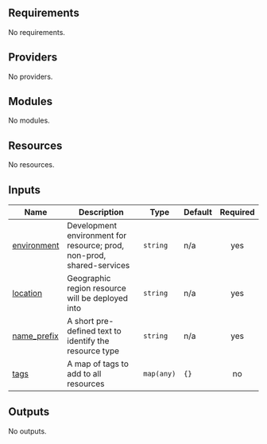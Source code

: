## Requirements

No requirements.

## Providers

No providers.

## Modules

No modules.

## Resources

No resources.

## Inputs

| Name | Description | Type | Default | Required |
|------|-------------|------|---------|:--------:|
| <a name="input_environment"></a> [environment](#input\_environment) | Development environment for resource; prod, non-prod, shared-services | `string` | n/a | yes |
| <a name="input_location"></a> [location](#input\_location) | Geographic region resource will be deployed into | `string` | n/a | yes |
| <a name="input_name_prefix"></a> [name\_prefix](#input\_name\_prefix) | A short pre-defined text to identify the resource type | `string` | n/a | yes |
| <a name="input_tags"></a> [tags](#input\_tags) | A map of tags to add to all resources | `map(any)` | `{}` | no |

## Outputs

No outputs.
